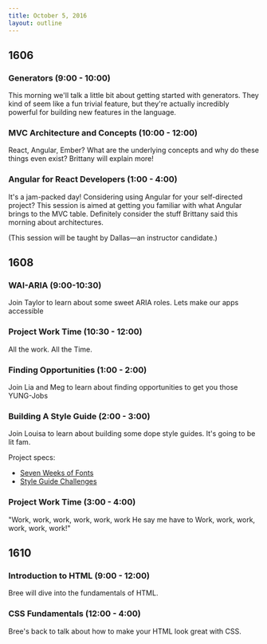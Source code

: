 ```yaml
---
title: October 5, 2016
layout: outline
---
```


## 1606

### Generators (9:00 - 10:00)

This morning we'll talk a little bit about getting started with generators. They kind of seem like a fun trivial feature, but they're actually incredibly powerful for building new features in the language.

### MVC Architecture and Concepts (10:00 - 12:00)

React, Angular, Ember? What are the underlying concepts and why do these things even exist? Brittany will explain more!

### Angular for React Developers (1:00 - 4:00)

It's a jam-packed day! Considering using Angular for your self-directed project? This session is aimed at getting you familiar with what Angular brings to the MVC table. Definitely consider the stuff Brittany said this morning about architectures.

(This session will be taught by Dallas—an instructor candidate.)

## 1608

### WAI-ARIA (9:00-10:30)

Join Taylor to learn about some sweet ARIA roles. Lets make our apps accessible

### Project Work Time (10:30 - 12:00)

All the work. All the Time.

### Finding Opportunities (1:00 - 2:00)

Join Lia and Meg to learn about finding opportunities to get you those YUNG-Jobs

### Building A Style Guide (2:00 - 3:00)

Join Louisa to learn about building some dope style guides. It's going to be lit fam.

Project specs:

- [Seven Weeks of Fonts](http://frontend.turing.io/projects/seven-weeks-of-fonts.html)
- [Style Guide Challenges](http://frontend.turing.io/projects/style-guide-challenges.html)

### Project Work Time (3:00 - 4:00)

"Work, work, work, work, work, work
He say me have to
Work, work, work, work, work, work!"

## 1610

### Introduction to HTML (9:00 - 12:00)

Bree will dive into the fundamentals of HTML.

### CSS Fundamentals (12:00 - 4:00)

Bree's back to talk about how to make your HTML look great with CSS.
